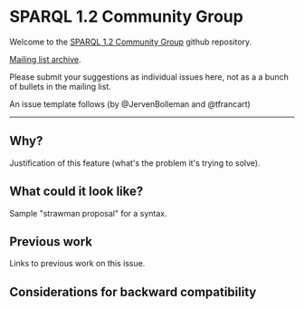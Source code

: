 # SPARQL 1.2 Community Group

Welcome to the [SPARQL 1.2 Community Group](https://www.w3.org/community/sparql-12/) github repository.

[Mailing list archive](https://lists.w3.org/Archives/Public/public-sparql-12/).

Please submit your suggestions as individual issues here, not as a a bunch of bullets in the mailing list.

An issue template follows (by @JervenBolleman and @tfrancart)

-------------

## Why?

Justification of this feature (what's the problem it's trying to solve).

## What could it look like?

Sample "strawman proposal" for a syntax.

## Previous work

Links to previous work on this issue.

## Considerations for backward compatibility
